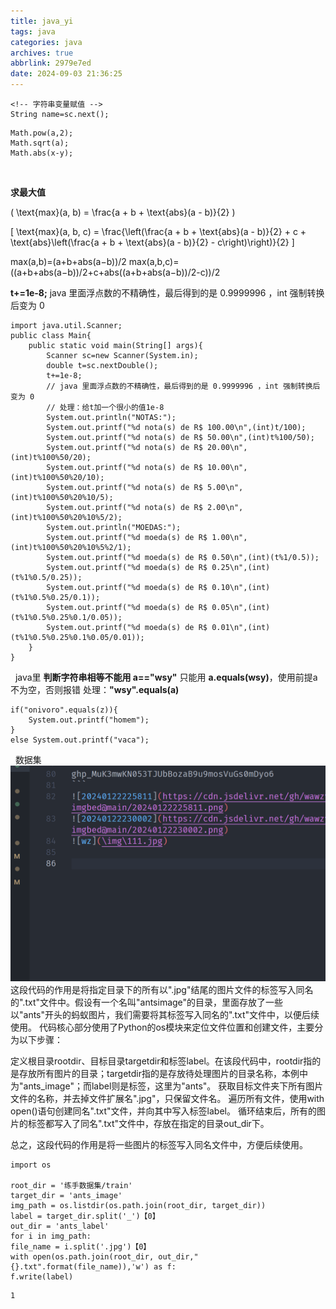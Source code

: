 ```yaml
---
title: java_yi
tags: java
categories: java
archives: true
abbrlink: 2979e7ed
date: 2024-09-03 21:36:25
---
```

```
<!-- 字符串变量赋值 -->
String name=sc.next();
```
```
Math.pow(a,2);
Math.sqrt(a);
Math.abs(x-y);
```
&nbsp;

**求最大值**

 \( \text{max}(a, b) = \frac{a + b + \text{abs}(a - b)}{2} \) 


 \[
   \text{max}(a, b, c) = \frac{\left(\frac{a + b + \text{abs}(a - b)}{2} + c + \text{abs}\left(\frac{a + b + \text{abs}(a - b)}{2} - c\right)\right)}{2}
   \]

max(a,b)=(a+b+abs(a−b))/2
max(a,b,c)=((a+b+abs(a−b))/2+c+abs((a+b+abs(a−b))/2-c))/2
&nbsp;

**t+=1e-8;**
java 里面浮点数的不精确性，最后得到的是 0.9999996 ，int 强制转换后变为 0
```
import java.util.Scanner;
public class Main{
    public static void main(String[] args){
        Scanner sc=new Scanner(System.in);
        double t=sc.nextDouble();
        t+=1e-8;
        // java 里面浮点数的不精确性，最后得到的是 0.9999996 ，int 强制转换后变为 0
        // 处理：给t加一个很小的值1e-8
        System.out.println("NOTAS:");
        System.out.printf("%d nota(s) de R$ 100.00\n",(int)t/100);
        System.out.printf("%d nota(s) de R$ 50.00\n",(int)t%100/50);
        System.out.printf("%d nota(s) de R$ 20.00\n",(int)t%100%50/20);
        System.out.printf("%d nota(s) de R$ 10.00\n",(int)t%100%50%20/10);
        System.out.printf("%d nota(s) de R$ 5.00\n",(int)t%100%50%20%10/5);
        System.out.printf("%d nota(s) de R$ 2.00\n",(int)t%100%50%20%10%5/2);
        System.out.println("MOEDAS:");
        System.out.printf("%d moeda(s) de R$ 1.00\n",(int)t%100%50%20%10%5%2/1);
        System.out.printf("%d moeda(s) de R$ 0.50\n",(int)(t%1/0.5));
        System.out.printf("%d moeda(s) de R$ 0.25\n",(int)(t%1%0.5/0.25));
        System.out.printf("%d moeda(s) de R$ 0.10\n",(int)(t%1%0.5%0.25/0.1));
        System.out.printf("%d moeda(s) de R$ 0.05\n",(int)(t%1%0.5%0.25%0.1/0.05));
        System.out.printf("%d moeda(s) de R$ 0.01\n",(int)(t%1%0.5%0.25%0.1%0.05/0.01));
    }
}
```

&nbsp;
java里 **判断字符串相等不能用 a=="wsy"**
只能用 **a.equals(wsy)**，使用前提a不为空，否则报错
处理：**"wsy".equals(a)**
```
if("onivoro".equals(z)){
    System.out.printf("homem");
}
else System.out.printf("vaca");
```
&nbsp;
数据集
![alt text](image.png)
这段代码的作用是将指定目录下的所有以".jpg"结尾的图片文件的标签写入同名的".txt"文件中。假设有一个名叫"antsimage"的目录，里面存放了一些以"ants"开头的蚂蚁图片，我们需要将其标签写入同名的".txt"文件中，以便后续使用。
代码核心部分使用了Python的os模块来定位文件位置和创建文件，主要分为以下步骤：

定义根目录rootdir、目标目录targetdir和标签label。在该段代码中，rootdir指的是存放所有图片的目录；targetdir指的是存放待处理图片的目录名称，本例中为"ants_image"；而label则是标签，这里为"ants"。
获取目标文件夹下所有图片文件的名称，并去掉文件扩展名".jpg"，只保留文件名。
遍历所有文件，使用with open()语句创建同名".txt"文件，并向其中写入标签label。
循环结束后，所有的图片的标签都写入了同名".txt"文件中，存放在指定的目录out_dir下。

总之，这段代码的作用是将一些图片的标签写入同名文件中，方便后续使用。
```
import os

root_dir = '练手数据集/train'
target_dir = 'ants_image'
img_path = os.listdir(os.path.join(root_dir, target_dir))
label = target_dir.split('_')【0】
out_dir = 'ants_label'
for i in img_path:
file_name = i.split('.jpg')【0】
with open(os.path.join(root_dir, out_dir,"{}.txt".format(file_name)),'w') as f:
f.write(label)
```
```
1
```